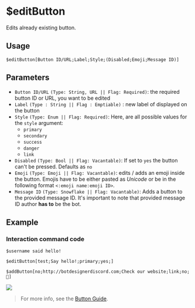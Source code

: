 # $editButton
Edits already existing button.

## Usage
```
$editButton[Button ID/URL;Label;Style;(Disabled;Emoji;Message ID)]
```

## Parameters 
- `Button ID/URL` `(Type: String, URL || Flag: Required)`: the required button ID or URL, you want to be edited
- `Label` `(Type : String || Flag : Emptiable)` : new label of displayed on the button 
- `Style` `(Type: Enum || Flag: Required)`: Here, are all possible values for the `style` argument:
  - `primary`
  - `secondary`
  - `success`
  - `danger`
  - `link`
- `Disabled` `(Type: Bool || Flag: Vacantable)`: If set to `yes` the button can't be pressed. Defaults as `no`
- `Emoji` `(Type: Emoji || Flag: Vacantable)`: edits / adds an emoji inside the button. Emojis have to be either pasted as *Unicode* or be in the following format `<:emoji name:emoji ID>`.
- `Message ID` `(Type: Snowflake || Flag: Vacantable)`: Adds a button to the provided message ID. It's important to note that provided message ID author **has to** be the bot.


## Example
### Interaction command code
```
$username said hello!

$editButton[test;Say hello!;primary;yes;]

$addButton[no;http://botdesignerdiscord.com;Check our website;link;no;👀]
```
![](https://user-images.githubusercontent.com/16838075/120207246-7d366b00-c22c-11eb-8d04-9cf569ced8ae.png)

> For more info, see the [Button Guide](../guides/buttons.md).